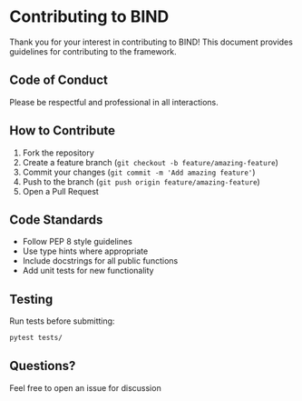# Contributing to BIND

Thank you for your interest in contributing to BIND! This document provides guidelines
for contributing to the framework.

## Code of Conduct

Please be respectful and professional in all interactions.

## How to Contribute

1. Fork the repository
2. Create a feature branch (`git checkout -b feature/amazing-feature`)
3. Commit your changes (`git commit -m 'Add amazing feature'`)
4. Push to the branch (`git push origin feature/amazing-feature`)
5. Open a Pull Request

## Code Standards

- Follow PEP 8 style guidelines
- Use type hints where appropriate
- Include docstrings for all public functions
- Add unit tests for new functionality

## Testing

Run tests before submitting:
```bash
pytest tests/
```

## Questions?

Feel free to open an issue for discussion
